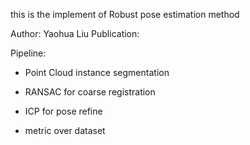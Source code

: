 this is the implement of Robust pose estimation method



Author: Yaohua Liu
Publication: 


Pipeline:
* Point Cloud instance segmentation
* RANSAC for coarse registration 
* ICP for pose refine

* metric over dataset
